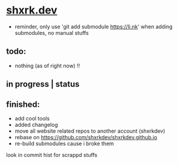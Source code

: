 # [shxrk.dev](https://shxrk.dev)
- reminder, only use 'git add submodule https://li.nk' when adding submodules, no manual stuffs

## todo:
- nothing (as of right now) !!
  
## in progress | status

## finished:
- add cool tools
- added changelog
- move all website related repos to another account (shxrkdev)
- rebase on https://github.com/shxrkdev/shxrkdev.github.io
- re-build submodules cause i broke them

look in commit hist for scrappd stuffs
